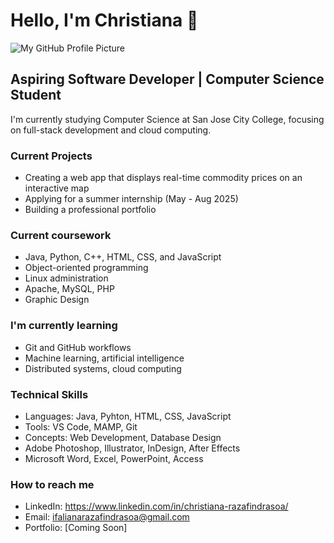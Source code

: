 # Hello, I'm Christiana 👋
![My GitHub Profile Picture](https://github.com/ChristianaRazafindrasoa.png)

## Aspiring Software Developer | Computer Science Student

I'm currently studying Computer Science at San Jose City College,
focusing on full-stack development and cloud computing.

### Current Projects
- Creating a web app that displays real-time commodity prices on an interactive map
- Applying for a summer internship (May - Aug 2025)
- Building a professional portfolio

### Current coursework
- Java, Python, C++, HTML, CSS, and JavaScript
- Object-oriented programming
- Linux administration
- Apache, MySQL, PHP
- Graphic Design

### I'm currently learning
- Git and GitHub workflows
- Machine learning, artificial intelligence
- Distributed systems, cloud computing

### Technical Skills
- Languages: Java, Pyhton, HTML, CSS, JavaScript
- Tools: VS Code, MAMP, Git
- Concepts: Web Development, Database Design
- Adobe Photoshop, Illustrator, InDesign, After Effects
- Microsoft Word, Excel, PowerPoint, Access

### How to reach me
- LinkedIn: https://www.linkedin.com/in/christiana-razafindrasoa/
- Email: ifalianarazafindrasoa@gmail.com  
- Portfolio: [Coming Soon]

